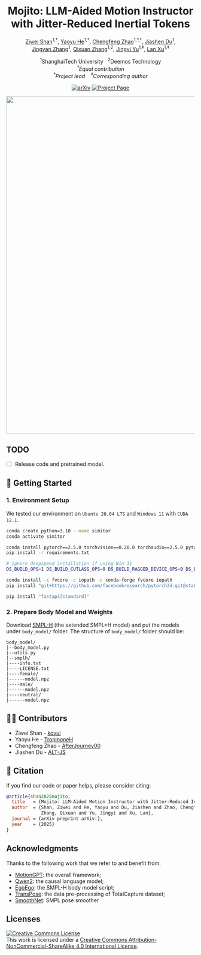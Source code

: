 <h1 align="center">Mojito: LLM-Aided Motion Instructor with Jitter-Reduced Inertial Tokens</h1>

<p align="center">
  <a href="https://cunkaixin.netlify.app" target="_blank">Ziwei Shan</a><sup>1,*</sup>,
  <a href="https://tropinoneh.github.io/profile/" target="_blank">Yaoyu He</a><sup>1,*</sup>,
  <a href="https://afterjourney00.github.io/" target="_blank">Chengfeng Zhao</a><sup>1,*,&dagger;</sup>,
  <a href="https://alt-js.github.io/" target="_blank">Jiashen Du</a><sup>1</sup>,
  <br>
  <a href="https://zhanglele12138.github.io/" target="_blank">Jingyan Zhang</a><sup>1</sup>,
  <a href="https://scholar.google.com/citations?user=YvwsqvYAAAAJ&hl=en" target="_blank">Qixuan Zhang</a><sup>1,2</sup>,
  <a href="https://scholar.google.com/citations?user=R9L_AfQAAAAJ&hl=en" target="_blank">Jingyi Yu</a><sup>1,&Dagger;</sup>,
  <a href="https://www.xu-lan.com/" target="_blank">Lan Xu</a><sup>1,&Dagger;</sup>
</p>
<p align="center">
  <sup>1</sup>ShanghaiTech University&nbsp;&nbsp;
  <sup>2</sup>Deemos Technology
  <br>
  <i><sup>*</sup>Equal contribution</i>
  <br>
  <i><sup>&dagger;</sup>Project lead</i><i> &nbsp;&nbsp; <sup>&Dagger;</sup>Corresponding author</i>
</p>
<p align="center">
  <a href="https://arxiv.org/abs/"><img src='https://img.shields.io/badge/arXiv-Paper-red?logo=arxiv&logoColor=white' alt='arXiv'></a>
  <a href='https://koyui.github.io/mojito/'><img src='https://img.shields.io/badge/Project_Page-Website-green?logo=googlechrome&logoColor=white' alt='Project Page'></a>
</p>
<div align="center">
  <img width="900px" src="./assets/teaser.png"/>
</div>

## TODO
- [ ] Release code and pretrained model.

## 🚀 Getting Started

### 1. Environment Setup

We tested our environment on `Ubuntu 20.04 LTS` and `Windows 11` with `CUDA 12.1`.

```bash
conda create python=3.10 --name simitor
conda activate simitor

conda install pytorch==2.5.0 torchvision==0.20.0 torchaudio==2.5.0 pytorch-cuda=12.1 -c pytorch -c nvidia
pip install -r requirements.txt

# ignore deepspeed installation if using Win 11
DS_BUILD_OPS=1 DS_BUILD_CUTLASS_OPS=0 DS_BUILD_RAGGED_DEVICE_OPS=0 DS_BUILD_EVOFORMER_ATTN=0 pip install deepspeed

conda install -c fvcore -c iopath -c conda-forge fvcore iopath
pip install "git+https://github.com/facebookresearch/pytorch3d.git@stable"

pip install "fastapi[standard]"
```

### 2. Prepare Body Model and Weights

Download [SMPL-H](https://mano.is.tue.mpg.de/login.php) (the extended SMPL+H model) and put the models under `body_model/` folder. The structure of `body_model/` folder should be:

```
body_model/
|--body_model.py
|--utils.py
|--smplh/
|----info.txt
|----LICENSE.txt
|----female/
|------model.npz
|----male/
|------model.npz
|----neutral/
|------model.npz
```

## 🏄‍♂️ Contributors

- Ziwei Shan - [koyui](https://github.com/koyui)
- Yaoyu He - [TropinoneH](https://github.com/TropinoneH)
- Chengfeng Zhao - [AfterJourney00](https://github.com/AfterJourney00)
- Jiashen Du - [ALT-JS](https://github.com/ALT-JS)

<!-- ## 📖 Citation -->
## 📖 Citation
If you find our code or paper helps, please consider citing:
```bibtex
@article{shan2025mojito,
  title   = {Mojito: LLM-Aided Motion Instructor with Jitter-Reduced Inertial Tokens},
  author  = {Shan, Ziwei and He, Yaoyu and Du, Jiashen and Zhao, Chengfeng and Zhang, Jingyan and 
             Zhang, Qixuan and Yu, Jingyi and Xu, Lan},
  journal = {arXiv preprint arXiv:},
  year    = {2025}
}
```

## Acknowledgments

Thanks to the following work that we refer to and benefit from:
- [MotionGPT](https://github.com/OpenMotionLab/MotionGPT): the overall framework;
- [Qwen2](https://huggingface.co/Qwen/Qwen2-7B-Instruct): the causal language model;
- [EgoEgo](https://github.com/lijiaman/egoego_release): the SMPL-H body model script;
- [TransPose](https://github.com/Xinyu-Yi/TransPose): the data pre-processing of TotalCapture dataset;
- [SmoothNet](https://github.com/cure-lab/SmoothNet): SMPL pose smoother

## Licenses
<a rel="license" href="http://creativecommons.org/licenses/by-nc-sa/4.0/"><img alt="Creative Commons License" style="border-width:0" src="https://i.creativecommons.org/l/by-nc-sa/4.0/80x15.png" /></a><br />This work is licensed under a <a rel="license" href="http://creativecommons.org/licenses/by-nc-sa/4.0/">Creative Commons Attribution-NonCommercial-ShareAlike 4.0 International License</a>.